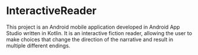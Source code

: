 # InteractiveReader
This project is an Android mobile application developed in Android App Studio written in  Kotlin. It is an interactive fiction reader, allowing the user to make choices that change the  direction of the narrative and result in multiple different endings.
